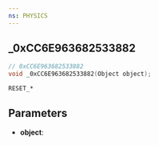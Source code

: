 ```yaml
---
ns: PHYSICS
---
```

## _0xCC6E963682533882

```c
// 0xCC6E963682533882
void _0xCC6E963682533882(Object object);
```

```
RESET_*  
```

## Parameters
* **object**: 

